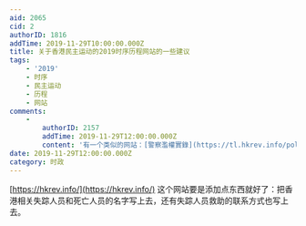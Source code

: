 ```yaml
---
aid: 2065
cid: 2
authorID: 1816
addTime: 2019-11-29T10:00:00.000Z
title: 关于香港民主运动的2019时序历程网站的一些建议
tags:
    - '2019'
    - 时序
    - 民主运动
    - 历程
    - 网站
comments:
    -
        authorID: 2157
        addTime: 2019-11-29T12:00:00.000Z
        content: '有一个类似的网站：[警察濫權實錄](https://tl.hkrev.info/police-timeline/)'
date: 2019-11-29T12:00:00.000Z
category: 时政
---
```


[https://hkrev.info/](https://hkrev.info/) 这个网站要是添加点东西就好了：把香港相关失踪人员和死亡人员的名字写上去，还有失踪人员救助的联系方式也写上去。
